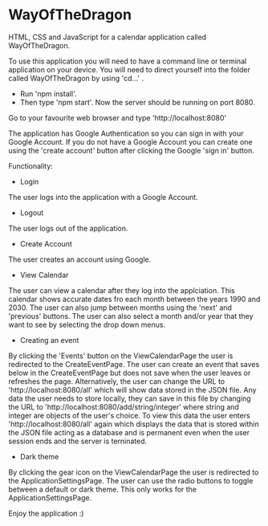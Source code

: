 # WayOfTheDragon
HTML, CSS and JavaScript for a calendar application called WayOfTheDragon.

To use this application you will need to have a command line or terminal application on your device. 
You will need to direct yourself into the folder called WayOfTheDragon by using 'cd...' .

- Run 'npm install'.
- Then type 'npm start'.
Now the server should be running on port 8080.

Go to your favourite web browser and type 'http://localhost:8080' 

The application has Google Authentication so you can sign in with your Google Account. If you do not have a Google Account you can create one using the 'create account' button after clicking the Google 'sign in' button.


Functionality:

- Login

The user logs into the application with a Google Account.


- Logout

The user logs out of the application.


- Create Account

The user creates an account using Google.


- View Calendar

The user can view a calendar after they log into the applciation. This calendar shows accurate dates fro each month between the years 1990 and 2030. The user can also jump between months using the 'next' and 'previous' buttons. The user can also select a month and/or year that they want to see by selecting the drop down menus.


- Creating an event

By clicking the 'Events' button on the ViewCalendarPage the user is redirected to the CreateEventPage. The user can create an event that saves below in the CreateEventPage but does not save when the user leaves or refreshes the page. Alternatively, the user can change the URL to 'http://localhost:8080/all' which will show data stored in the JSON file. Any data the user needs to store locally, they can save in this file by changing the URL to 'http://localhost:8080/add/string/integer' where string and integer are objects of the user's choice. To view this data the user enters 'http://localhost:8080/all' again which displays the data that is stored within the JSON file acting as a database and is permanent even when the user session ends and the server is terninated.


- Dark theme

By clicking the gear icon on the ViewCalendarPage the user is redirected to the ApplicationSettingsPage. The user can use the radio buttons to toggle between a default or dark theme. This only works for the ApplicationSettingsPage.


Enjoy the application :)

